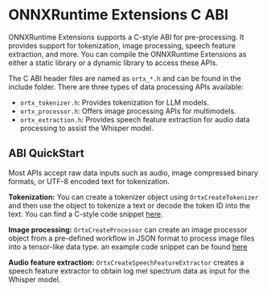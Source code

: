 # ONNXRuntime Extensions C ABI

ONNXRuntime Extensions supports a C-style ABI for pre-processing. It provides support for tokenization, image processing, speech feature extraction, and more. You can compile the ONNXRuntime Extensions as either a static library or a dynamic library to access these APIs.

The C ABI header files are named as `ortx_*.h` and can be found in the include folder. There are three types of data processing APIs available:

- `ortx_tokenizer.h`: Provides tokenization for LLM models.
- `ortx_processor.h`: Offers image processing APIs for multimodels.
- `ortx_extraction.h`: Provides speech feature extraction for audio data processing to assist the Whisper model.

## ABI QuickStart

Most APIs accept raw data inputs such as audio, image compressed binary formats, or UTF-8 encoded text for tokenization.

**Tokenization:** You can create a tokenizer object using `OrtxCreateTokenizer` and then use the object to tokenize a text or decode the token ID into the text. You can find a C-style code snippet [here](../test/pp_api_test/c_only_test.c).

**Image processing:** `OrtxCreateProcessor` can create an image processor object from a pre-defined workflow in JSON format to process image files into a tensor-like data type. an example code snippet can be found [here](../test/pp_api_test/test_processor.cc#L75) 

**Audio feature extraction:** `OrtxCreateSpeechFeatureExtractor` creates a speech feature extractor to obtain log mel spectrum data as input for the Whisper model.
